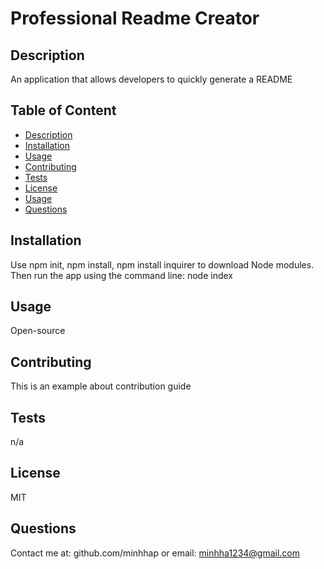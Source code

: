 
# Professional Readme Creator 

## Description
An application that allows developers to quickly generate a README


## Table of Content
* [Description](#description)
* [Installation](#installation)
* [Usage](#usage)
* [Contributing](#contributing)
* [Tests](#tests)
* [License](#license)
* [Usage](#usage)
* [Questions](#github)


## Installation
Use npm init, npm install, npm install inquirer to download Node modules. Then run the app using the command line: node index


## Usage
Open-source


## Contributing
This is an example about contribution guide


## Tests
n/a


## License
MIT


## Questions
Contact me at: github.com/minhhap
or email: minhha1234@gmail.com

